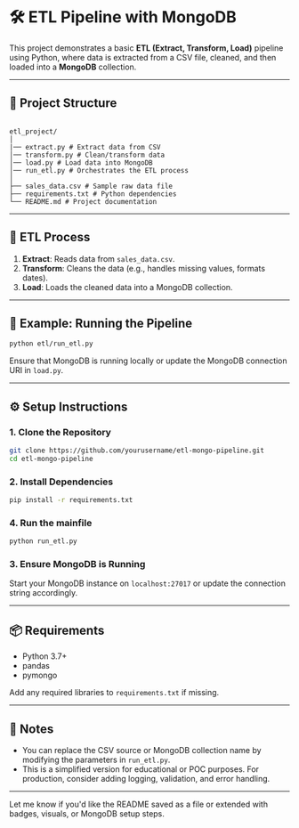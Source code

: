 
# 🛠️ ETL Pipeline with MongoDB

This project demonstrates a basic **ETL (Extract, Transform, Load)** pipeline using Python, where data is extracted from a CSV file, cleaned, and then loaded into a **MongoDB** collection.

---

## 📁 Project Structure
```

etl_project/
│
|── extract.py # Extract data from CSV
│── transform.py # Clean/transform data
│── load.py # Load data into MongoDB
│── run_etl.py # Orchestrates the ETL process
│
├── sales_data.csv # Sample raw data file
├── requirements.txt # Python dependencies
└── README.md # Project documentation

````

---

## 🔄 ETL Process

1. **Extract**: Reads data from `sales_data.csv`.
2. **Transform**: Cleans the data (e.g., handles missing values, formats dates).
3. **Load**: Loads the cleaned data into a MongoDB collection.

---

## 🧪 Example: Running the Pipeline

```bash
python etl/run_etl.py
````

Ensure that MongoDB is running locally or update the MongoDB connection URI in `load.py`.

---

## ⚙️ Setup Instructions

### 1. Clone the Repository

```bash
git clone https://github.com/yourusername/etl-mongo-pipeline.git
cd etl-mongo-pipeline
```

### 2. Install Dependencies

```bash
pip install -r requirements.txt
```

### 4. Run the mainfile

```bash
python run_etl.py
```

### 3. Ensure MongoDB is Running

Start your MongoDB instance on `localhost:27017` or update the connection string accordingly.

---

## 📦 Requirements

- Python 3.7+
- pandas
- pymongo

Add any required libraries to `requirements.txt` if missing.

---

## 📌 Notes

- You can replace the CSV source or MongoDB collection name by modifying the parameters in `run_etl.py`.
- This is a simplified version for educational or POC purposes. For production, consider adding logging, validation, and error handling.

---

Let me know if you'd like the README saved as a file or extended with badges, visuals, or MongoDB setup steps.
```
